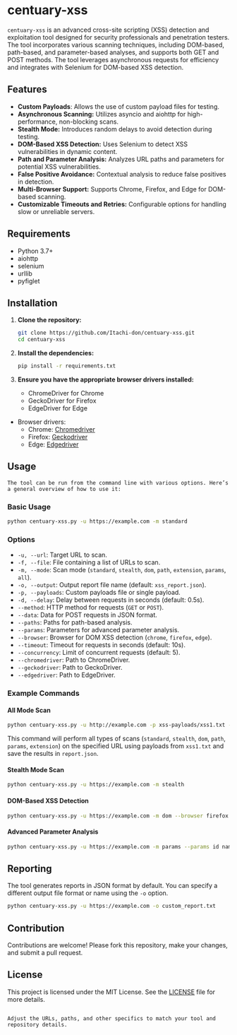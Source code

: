 # centuary-xss

`centuary-xss` is an advanced cross-site scripting (XSS) detection and exploitation tool designed for security professionals and penetration testers. The tool incorporates various scanning techniques, including DOM-based, path-based, and parameter-based analyses, and supports both GET and POST methods. The tool leverages asynchronous requests for efficiency and integrates with Selenium for DOM-based XSS detection.

## Features

- **Custom Payloads**: Allows the use of custom payload files for testing.
- **Asynchronous Scanning:** Utilizes asyncio and aiohttp for high-performance, non-blocking scans.
- **Stealth Mode:** Introduces random delays to avoid detection during testing.
- **DOM-Based XSS Detection:** Uses Selenium to detect XSS vulnerabilities in dynamic content.
- **Path and Parameter Analysis:** Analyzes URL paths and parameters for potential XSS vulnerabilities.
- **False Positive Avoidance:** Contextual analysis to reduce false positives in detection.
- **Multi-Browser Support:** Supports Chrome, Firefox, and Edge for DOM-based scanning.
- **Customizable Timeouts and Retries:** Configurable options for handling slow or unreliable servers.

## Requirements

- Python 3.7+
- aiohttp
- selenium
- urllib
- pyfiglet

## Installation

1. **Clone the repository:**

    ```bash
    git clone https://github.com/Itachi-don/centuary-xss.git
    cd centuary-xss
    ```

2. **Install the dependencies:**

    ```bash
    pip install -r requirements.txt
    ```

3. **Ensure you have the appropriate browser drivers installed:**
   - ChromeDriver for Chrome
   - GeckoDriver for Firefox
   - EdgeDriver for Edge
- Browser drivers:
  - Chrome: [Chromedriver](https://sites.google.com/chromium.org/driver/)
  - Firefox: [Geckodriver](https://github.com/mozilla/geckodriver/releases)
  - Edge: [Edgedriver](https://developer.microsoft.com/en-us/microsoft-edge/tools/webdriver/)

## Usage
    The tool can be run from the command line with various options. Here’s a general overview of how to use it:
### Basic Usage

```bash
python centuary-xss.py -u https://example.com -m standard
```

### Options

- `-u, --url`: Target URL to scan.
- `-f, --file`: File containing a list of URLs to scan.
- `-m, --mode`: Scan mode (`standard`, `stealth`, `dom`, `path`, `extension`, `params`, `all`).
- `-o, --output`: Output report file name (default: `xss_report.json`).
- `-p, --payloads`: Custom payloads file or single payload.
- `-d, --delay`: Delay between requests in seconds (default: 0.5s).
- `--method`: HTTP method for requests (`GET` or `POST`).
- `--data`: Data for POST requests in JSON format.
- `--paths`: Paths for path-based analysis.
- `--params`: Parameters for advanced parameter analysis.
- `--browser`: Browser for DOM XSS detection (`chrome`, `firefox`, `edge`).
- `--timeout`: Timeout for requests in seconds (default: 10s).
- `--concurrency`: Limit of concurrent requests (default: 5).
- `--chromedriver`: Path to ChromeDriver.
- `--geckodriver`: Path to GeckoDriver.
- `--edgedriver`: Path to EdgeDriver.

### Example Commands

#### All Mode Scan

```bash
python centuary-xss.py -u http://example.com -p xss-payloads/xss1.txt -m all -o report.json
```

This command will perform all types of scans (`standard`, `stealth`, `dom`, `path`, `params`, `extension`) on the specified URL using payloads from `xss1.txt` and save the results in `report.json`.

#### Stealth Mode Scan

```bash
python centuary-xss.py -u https://example.com -m stealth
```

#### DOM-Based XSS Detection

```bash
python centuary-xss.py -u https://example.com -m dom --browser firefox --geckodriver /path/to/geckodriver
```

#### Advanced Parameter Analysis

```bash
python centuary-xss.py -u https://example.com -m params --params id name --data '{"id": "1"}'
```

## Reporting

The tool generates reports in JSON format by default. You can specify a different output file format or name using the `-o` option.

```bash
python centuary-xss.py -u https://example.com -o custom_report.txt
```

## Contribution

Contributions are welcome! Please fork this repository, make your changes, and submit a pull request.

## License

This project is licensed under the MIT License. See the [LICENSE](LICENSE) file for more details.
````

Adjust the URLs, paths, and other specifics to match your tool and repository details.
